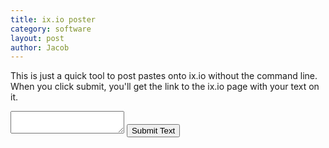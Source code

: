 ```yaml
---
title: ix.io poster
category: software
layout: post
author: Jacob
---
```

This is just a quick tool to post pastes onto ix.io without the command line. When you click submit, you'll get the link to the ix.io page with your text on it.

<form action="http://ix.io" method="post">
  <textarea name="f:1"></textarea>
  <input type="submit" value="Submit Text"></input>
</form>
